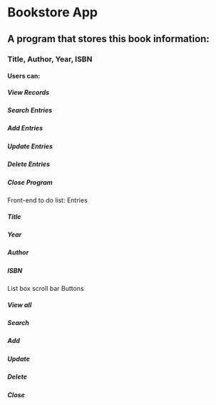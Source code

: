 # Bookstore App
## A program that stores this book information:
### Title, Author, Year, ISBN

#### Users can:
##### View Records
##### Search Entries
##### Add Entries
##### Update Entries
##### Delete Entries
##### Close Program

Front-end to do list:
Entries
##### Title
##### Year
##### Author
##### ISBN
List box
scroll bar
Buttons
##### View all
##### Search
##### Add
##### Update
##### Delete
##### Close